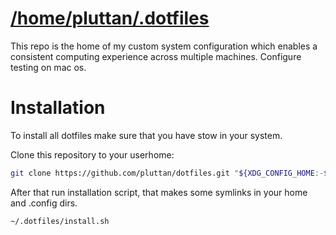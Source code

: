 # [/home/pluttan/.dotfiles](https://github.com/pluttan/dotfile/)

This repo is the home of my custom system configuration which enables a consistent computing experience across multiple machines. Configure testing on mac os.

# Installation 

To install all dotfiles make sure that you have stow in your system.

Clone this repository to your userhome:

```bash
git clone https://github.com/pluttan/dotfiles.git "${XDG_CONFIG_HOME:-$HOME}"/.dotfiles
```

After that run installation script, that makes some symlinks in your home and .config dirs. 

```bash
~/.dotfiles/install.sh
```
